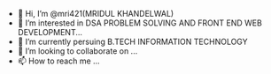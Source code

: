 - 👋 Hi, I’m @mri421(MRIDUL KHANDELWAL)
- 👀 I’m interested in DSA PROBLEM SOLVING AND FRONT END WEB DEVELOPMENT...
- 🌱 I’m currently persuing B.TECH INFORMATION TECHNOLOGY
- 💞️ I’m looking to collaborate on ...
- 📫 How to reach me ...

<!---
mri421/mri421 is a ✨ special ✨ repository because its `README.md` (this file) appears on your GitHub profile.
You can click the Preview link to take a look at your changes.
--->

